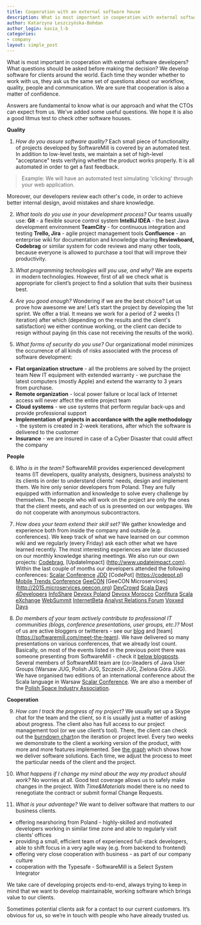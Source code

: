 ```yaml
---
title: Cooperation with an external software house
description: What is most important in cooperation with external software developers?
author: Katarzyna Leszczyńska-Bohdan
author_login: kasia_l-b
categories:
- company
layout: simple_post
---
```


What is most important in cooperation with external software developers? What questions should be asked before making the decision?
We develop software for clients around the world. Each time they wonder whether to work with us, they ask us the same set of questions about our workflow, quality, people and communication. We are sure that cooperation is also a matter of confidence.

Answers are fundamental to know what is our approach and what the CTOs can expect from us. We’ve added some useful questions. We hope it is also a good litmus test to check other software houses.

**Quality**

1. _How do you assure software quality?_
Each small piece of functionality of projects developed by SoftwareMill is covered by an automated test. In addition to low-level tests, we maintain a set of high-level "acceptance" tests verifying whether the product works properly. It is all automated in order to get a fast feedback.

>Example: We will have an automated test simulating 'clicking' through your web application.

Moreover, our developers review each other's code, in order to achieve better internal design, avoid mistakes and share knowledge.

2. _What tools do you use in your development process?_
Our teams usually use:
**Git** - a flexible source control system
**IntelliJ IDEA** - the best Java development environment
**TeamCity** - for continuous integration and testing
**Trello, Jira** - agile project management tools
**Confluence** - an enterprise wiki for documentation and knowledge sharing
**Reviewboard, Codebrag** or similar system for code reviews
and many other tools, because everyone is allowed to purchase a tool that will improve their productivity.

3. _What programming technologies will you use, and why?_
We are experts in modern technologies. However, first of all we check what is appropriate for client’s project to find a solution that suits their business best.

4. _Are you good enough?_
Wondering if we are the best choice? Let us prove how awesome we are! Let’s start the project by developing the 1st sprint. We offer a trial. It means we work for a period of 2 weeks (1 iteration) after which (depending on the results and the client's satisfaction) we either continue working, or the client can decide to resign without paying (in this case not receiving the results of the work).


5. _What forms of security do you use?_
Our organizational model minimizes the occurrence of all kinds of risks associated with the process of software development:
+ **Flat organization structure** - all the problems are solved by the project team
New IT equipment with extended warranty - we purchase the latest computers (mostly Apple) and extend the warranty to 3 years from purchase.
+ **Remote organization** - local power failure or local lack of Internet access will never affect the entire project team
+ **Cloud systems** - we use systems that perform regular back-ups and provide professional support
+ **Implementation of projects in accordance with the agile methodology** - the system is created in 2-week iterations, after which the software is delivered to the customer
+ **Insurance** - we are insured in case of a Cyber Disaster that could affect the company


**People**

6. _Who is in the team?_
SoftwareMill provides experienced development teams (IT developers, quality analysts, designers, business analysts) to its clients in order to understand clients’ needs, design and implement them.
We hire only senior developers from Poland. They are fully equipped with information and knowledge to solve every challenge by themselves.
The people who will work on the project are only the ones that the client meets, and each of us is presented on our webpages. We do not cooperate with anonymous subcontractors.

7. _How does your team extend their skill set?_
We gather knowledge and experience both from inside the company and outside (e.g. conferences).
We keep track of what we have learned on our common wiki and we regularly
(every Friday) ask each other what we have learned recently. The most interesting experiences are later discussed on our monthly knowledge sharing meetings.
We also run our own projects: [Codebrag](http://codebrag.com), [UpdateImpact] (http://www.updateimpact.com).
Within the last couple of months our developers attended the following conferences:
[Scalar Conference](http://scalar-conf.com)
[JDD](http://15.jdd.org.pl)
[CodePot] (https://codepot.pl)
[Mobile Trends Conference](http://www.2016.mobiletrends.pl)
[GeeCON](http://2015.geecon.org)
[GeeCON Microservices] (http://2015.microservices.geecon.org)
[DevCrowd](http://2015.devcrowd.pl)
[Scala Days](http://scaladays.org)
[4Developers](http://www.4developers.org.pl/pl)
[InfoShare](http://www.infoshare.pl)
[Devoxx Poland](http://devoxx.pl)
[Devoxx Morocco](http://devoxx.ma/en)
[Confitura](http://2015.confitura.pl)
[Scala eXchange](https://skillsmatter.com/conferences/6862-scala-exchange-2015)
[WebSummit](https://websummit.net)
[InternetBeta](http://internetbeta.pl)
[Analyst Relations Forum](http://analystrelationsforum.com)
[Voxxed Days](http://voxxeddays.com/vilnius15)

8. _Do members of your team actively contribute to professional IT communities (blogs, conference presentations, user groups, etc.)?_
Most of us are active bloggers or twitterers - see our [blog](https://softwaremill.com/blog)
and [team] (https://softwaremill.com/meet-the-team).
We have delivered so many presentations on various conferences, that we already lost count. Basically, on most of the events listed in the previous point there was someone presenting from SoftwareMill - check it [below blogposts](http://softwaremill.com/blog).
Several members of SoftwareMill team are (co-)leaders of Java User Groups (Warsaw JUG, Polish JUG, Szczecin JUG, Zielona Góra JUG).
We have organised two editions of an international conference about the Scala language in Warsaw [Scalar Conference](http://scalar-conf.com).
We are also a member of the [Polish Space Industry Association](http://space.biz.pl/main).

**Cooperation**

9. _How can I track the progress of my project?_
We usually set up a Skype chat for the team and the client, so it is usually just a matter of asking about progress.
The client also has full access to our project management tool (or we use client’s tool). There, the client can check out the [burndown chart](http://en.wikipedia.org/wiki/Burn_down_chart)on the iteration or project level. Every two weeks we demonstrate to the client a working version of the product, with more and more features implemented.
See [the graph](https://softwaremill.com/services/) which shows how we deliver software solutions.
Each time, we adjust the process to meet the particular needs of the client and the project.

10. _What happens if I change my mind about the way my product should work?_
No worries at all. Good test coverage allows us to safely make changes in the project.
With _Time&Materials_ model there is no need to renegotiate the contract or submit formal Change Requests.


11. _What is your advantage?_
We want to deliver software that matters to our business clients.
+ offering nearshoring from Poland - highly-skilled and motivated developers working in similar time zone and able to regularly visit clients’ offices
+ providing a small, efficient team of experienced full-stack developers, able to shift focus in a very agile way (e.g. from backend to frontend)
+ offering very close cooperation with business - as part of our company culture
+ cooperation with the Typesafe -  SoftwareMill is a Select System Integrator

We take care of developing projects end-to-end, always trying to keep in mind that we want to develop maintainable, working software which brings value to our clients.

Sometimes potential clients ask for a contact to our current customers. It’s obvious for us, so we’re in touch with people who have already trusted us.
